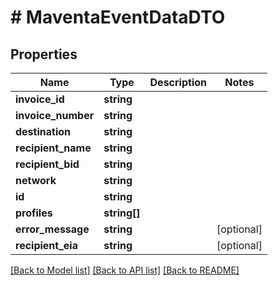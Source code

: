 # # MaventaEventDataDTO

## Properties

Name | Type | Description | Notes
------------ | ------------- | ------------- | -------------
**invoice_id** | **string** |  |
**invoice_number** | **string** |  |
**destination** | **string** |  |
**recipient_name** | **string** |  |
**recipient_bid** | **string** |  |
**network** | **string** |  |
**id** | **string** |  |
**profiles** | **string[]** |  |
**error_message** | **string** |  | [optional]
**recipient_eia** | **string** |  | [optional]

[[Back to Model list]](../../README.md#models) [[Back to API list]](../../README.md#endpoints) [[Back to README]](../../README.md)
